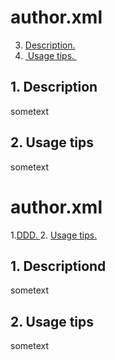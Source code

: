 # author.xml


3. [Description.](#desc)
4. [ Usage tips. ](#usage)

<a name="desc"></a>
## 1. Description
sometext

<a name="usage"></a>
## 2. Usage tips
sometext


# author.xml

1.[DDD. ](#descd)
2. [ Usage tips. ](#usage)

<a name="descd"></a>
## 1. Descriptiond
sometext

<a name="usage"></a>
## 2. Usage tips
sometext
